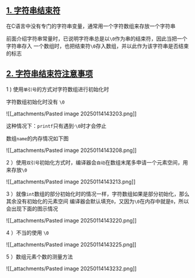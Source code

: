 ## [1. 字符串结束符](https://doc.itprojects.cn/0004.zhishi.c/0002.doc/index.html#/6.4.use.0?id=_1-%e5%ad%97%e7%ac%a6%e4%b8%b2%e7%bb%93%e6%9d%9f%e7%ac%a6)

在C语言中没有专门的字符串变量，通常用一个字符数组来存放一个字符串

前面介绍字符串常量时，已说明字符串总是以`\0`作为串的结束符，因此当把一个字符串存入 一个数组时，也把结束符`\0`存入数组，并以此作为该字符串是否结束的标志

## [2. 字符串结束符注意事项](https://doc.itprojects.cn/0004.zhishi.c/0002.doc/index.html#/6.4.use.0?id=_2-%e5%ad%97%e7%ac%a6%e4%b8%b2%e7%bb%93%e6%9d%9f%e7%ac%a6%e6%b3%a8%e6%84%8f%e4%ba%8b%e9%a1%b9)

1 ) 使用`单引号`的方式对字符数组进行初始化时

字符数组初始化时没有 `\0`

![[_attachments/Pasted image 20250114143203.png]]

这种情况下：`printf`只有遇到·`\0`时才会停止

数组`name`的内存情况如下图

![[_attachments/Pasted image 20250114143208.png]]

2 ）使用`双引号`初始化方式时，编译器会`自动`在数组末尾多申请一个元素空间，用来存放`\0`

![[_attachments/Pasted image 20250114143213.png]]

3 ）就像`int`数组的部分初始化时的情况一样，字符数组如果是部分初始化，那么其余没有初始化的元素空间 编译器会默认填充`0`，又因为`\0`在内存中就是`0`，所以会出现下面的图示情况

![[_attachments/Pasted image 20250114143220.png]]

4 ）不当的使用 `\0`

![[_attachments/Pasted image 20250114143225.png]]

5 ）数组元素个数的测量方法

![[_attachments/Pasted image 20250114143232.png]]
